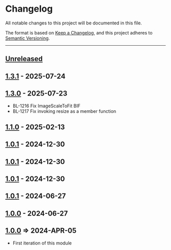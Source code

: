 # Changelog

All notable changes to this project will be documented in this file.

The format is based on [Keep a Changelog](https://keepachangelog.com/en/1.0.0/),
and this project adheres to [Semantic Versioning](https://semver.org/spec/v2.0.0.html).

* * *

## [Unreleased]

## [1.3.1] - 2025-07-24

## [1.3.0] - 2025-07-23

- BL-1216 Fix ImageScaleToFit BIF
- BL-1217 Fix invoking resize as a member function

## [1.1.0] - 2025-02-13

## [1.0.1] - 2024-12-30

## [1.0.1] - 2024-12-30

## [1.0.1] - 2024-12-30

## [1.0.1] - 2024-06-27

## [1.0.0] - 2024-06-27

## [1.0.0] => 2024-APR-05

- First iteration of this module

[unreleased]: https://github.com/ortus-boxlang/bx-image/compare/v1.3.1...HEAD
[1.3.1]: https://github.com/ortus-boxlang/bx-image/compare/v1.3.0...v1.3.1
[1.3.0]: https://github.com/ortus-boxlang/bx-image/compare/v1.1.0...v1.3.0
[1.1.0]: https://github.com/ortus-boxlang/bx-image/compare/v1.0.1...v1.1.0
[1.0.1]: https://github.com/ortus-boxlang/bx-image/compare/v1.0.1...v1.0.1
[1.0.0]: https://github.com/ortus-boxlang/bx-image/compare/c673f34388fa8707a7811ce7789da0686e2f0bd5...v1.0.0
